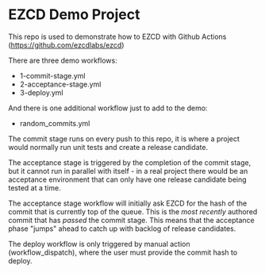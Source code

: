 # EZCD Demo Project

This repo is used to demonstrate how to EZCD with Github Actions (https://github.com/ezcdlabs/ezcd)

There are three demo workflows:
- 1-commit-stage.yml
- 2-acceptance-stage.yml
- 3-deploy.yml

And there is one additional workflow just to add to the demo:
- random_commits.yml

The commit stage runs on every push to this repo, it is where a project would normally run unit tests and create a release candidate.

The acceptance stage is triggered by the completion of the commit stage, but it cannot run in parallel with itself - in a real project there would be an acceptance environment that can only have one release candidate being tested at a time.

The acceptance stage workflow will initially ask EZCD for the hash of the commit that is currently top of the queue. This is the *most recently* authored commit that has *passed* the commit stage. This means that the acceptance phase "jumps" ahead to catch up with backlog of release candidates.

The deploy workflow is only triggered by manual action (workflow_dispatch), where the user must provide the commit hash to deploy.
